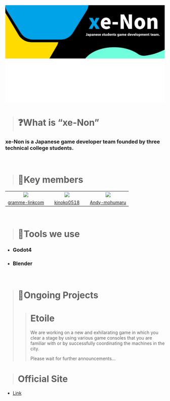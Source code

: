 <div align="center">
  <img src="https://github.com/xeNon-gamedev/.github/blob/main/contents/cl_logo.png" width="800">
  <img src="https://github.com/xeNon-gamedev/.github/blob/main/contents/419010777-6e75cd56-8561-4181-ae2a-a159fa558ad7.png" width="800">
</div>

> <h1>❓What is “xe-Non”</h1>
<h3>xe-Non is a Japanese game developer team founded by three technical college students.</h3>
<br>

> <h1>👥Key members</h1>
<table align="center">
  <tr>
    <td width="33%" align="center">
      <img src="https://avatars.githubusercontent.com/u/127509194?v=4" width="100">
    </td>
    <td width="33%" align="center">
      <img src="https://avatars.githubusercontent.com/u/99010199?v=4" width="100">
    </td>
    <td width="33%" align="center">
      <img src="https://avatars.githubusercontent.com/u/190064429?v=4" width="100">
    </td>
  </tr>
  <tr>
    <td align="center"><a href="https://github.com/gramme-linkcom">gramme-linkcom</a></td>
    <td align="center"><a href="https://github.com/kinoko0518">kinoko0518</a></td>
    <td align="center"><a href="https://github.com/Andy-mohumaru">Andy-mohumaru</a></td>
  </tr>
</table>
<br>

> <h1>🔧Tools we use</h1>
- <h3>Godot4</h3>
- <h3>Blender</h3>
<br>

> <h1>📃Ongoing Projects</h1>
>
> > <h1> Etoile</h1>
> > <p>We are working on a new and exhilarating game in which you clear a stage by using various game consoles that you are familiar with or by successfully coordinating the machines in the city.</p>
> > <p>Please wait for further announcements...</p>

> <h1>Official Site</h1>
- <a href="https://www.xenon.com">Link</a>



